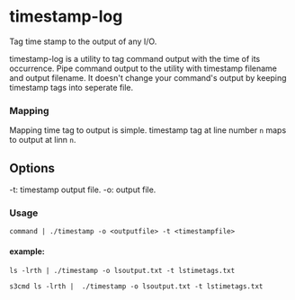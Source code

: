 # timestamp-log
Tag time stamp to the output of any I/O.

timestamp-log is a utility to tag command output with the time of its occurrence. Pipe command output to the utility with timestamp filename and output filename.
It doesn't change your command's output by keeping timestamp tags into seperate file. 

### Mapping
Mapping time tag to output is simple. timestamp tag at line number `n` maps to output at linn `n`.

## Options
-t: timestamp output file.
-o: output file.

### Usage
`command | ./timestamp -o <outputfile> -t <timestampfile>`


#### example: 
   `ls -lrth | ./timestamp -o lsoutput.txt -t lstimetags.txt`
   
   
   `s3cmd ls -lrth |  ./timestamp -o lsoutput.txt -t lstimetags.txt`
